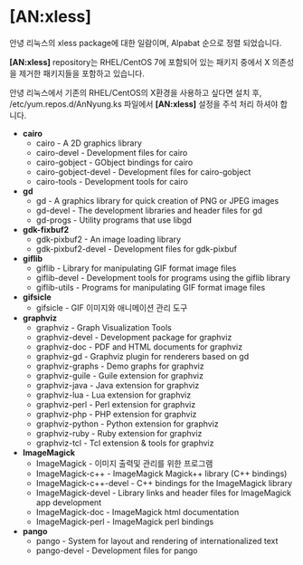 # [AN:xless]

안녕 리눅스의 xless package에 대한 일람이며, Alpabat 순으로 정렬 되었습니다.

**[AN:xless]** repository는 RHEL/CentOS 7에 포함되어 있는 패키지 중에서 X 의존성을 제거한 패키지들을 포함하고 있습니다.

안녕 리눅스에서 기존의 RHEL/CentOS의 X환경을 사용하고 싶다면 설치 후, /etc/yum.repos.d/AnNyung.ks 파일에서 **[AN:xless]** 설정을 주석 처리 하셔야 합니다.

 * **cairo**
   * cairo - A 2D graphics library
   * cairo-devel - Development files for cairo
   * cairo-gobject - GObject bindings for cairo
   * cairo-gobject-devel - Development files for cairo-gobject
   * cairo-tools - Development tools for cairo
 * **gd**
   * gd - A graphics library for quick creation of PNG or JPEG images
   * gd-devel - The development libraries and header files for gd
   * gd-progs - Utility programs that use libgd
 * **gdk-fixbuf2**
   * gdk-pixbuf2 - An image loading library
   * gdk-pixbuf2-devel - Development files for gdk-pixbuf
 * **giflib**
   * giflib - Library for manipulating GIF format image files
   * giflib-devel - Development tools for programs using the giflib library
   * giflib-utils - Programs for manipulating GIF format image files
 * **gifsicle**
   * gifsicle - GIF 이미지와 애니메이션 관리 도구
 * **graphviz**
   * graphviz - Graph Visualization Tools
   * graphviz-devel - Development package for graphviz
   * graphviz-doc - PDF and HTML documents for graphviz
   * graphviz-gd - Graphviz plugin for renderers based on gd
   * graphviz-graphs - Demo graphs for graphviz
   * graphviz-guile - Guile extension for graphviz
   * graphviz-java - Java extension for graphviz
   * graphviz-lua - Lua extension for graphviz
   * graphviz-perl - Perl extension for graphviz
   * graphviz-php - PHP extension for graphviz
   * graphviz-python - Python extension for graphviz
   * graphviz-ruby - Ruby extension for graphviz
   * graphviz-tcl - Tcl extension & tools for graphviz
 * **ImageMagick**
   * ImageMagick - 이미지 출력및 관리를 위한 프로그램
   * ImageMagick-c++ - ImageMagick Magick++ library (C++ bindings)
   * ImageMagick-c++-devel - C++ bindings for the ImageMagick library
   * ImageMagick-devel - Library links and header files for ImageMagick app development
   * ImageMagick-doc - ImageMagick html documentation
   * ImageMagick-perl - ImageMagick perl bindings
 * **pango**
   * pango - System for layout and rendering of internationalized text
   * pango-devel - Development files for pango